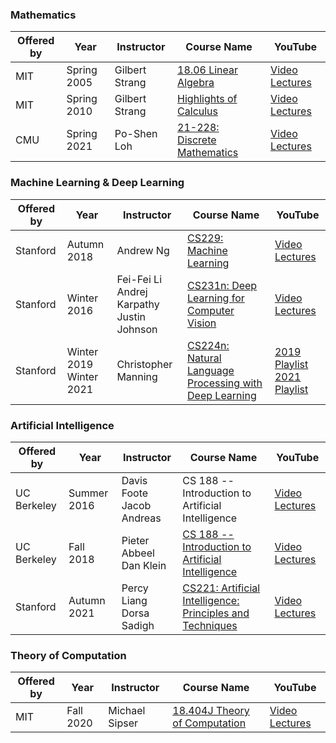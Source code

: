 ### Mathematics

| Offered by | Year | Instructor | Course Name | YouTube |
| ---------- | ---- | ---------- | ----------- | ------- |
| MIT | Spring 2005 | Gilbert Strang | [18.06 Linear Algebra](https://ocw.mit.edu/courses/18-06-linear-algebra-spring-2010/) | [Video Lectures](https://www.youtube.com/playlist?list=PLE7DDD91010BC51F8) |
| MIT | Spring 2010 | Gilbert Strang | [Highlights of Calculus](https://ocw.mit.edu/courses/res-18-005-highlights-of-calculus-spring-2010/) | [Video Lectures](https://www.youtube.com/playlist?list=PLBE9407EA64E2C318) |
| CMU | Spring 2021 | Po-Shen Loh | [21-228: Discrete Mathematics](https://www.math.cmu.edu/~ploh/2021-228.shtml) | [Video Lectures](https://www.youtube.com/playlist?list=PLgTkKBA6LRqYuuQ-LboerRblBoD_q_eUM) |


### Machine Learning & Deep Learning

| Offered by | Year | Instructor | Course Name | YouTube |
| ---------- | ---- | ---------- | ----------- | ------- |
| Stanford | Autumn 2018 | Andrew Ng | [CS229: Machine Learning](https://cs229.stanford.edu/syllabus-autumn2018.html) | [Video Lectures](https://www.youtube.com/playlist?list=PLoROMvodv4rMiGQp3WXShtMGgzqpfVfbU) |
| Stanford | Winter 2016 | Fei-Fei Li<br>Andrej Karpathy<br>Justin Johnson| [CS231n: Deep Learning for Computer Vision](http://cs231n.stanford.edu/2016/) | [Video Lectures](https://www.youtube.com/playlist?list=PLkt2uSq6rBVctENoVBg1TpCC7OQi31AlC) |
| Stanford | Winter 2019<br>Winter 2021 | Christopher Manning | [CS224n: Natural Language Processing with Deep Learning](https://web.stanford.edu/class/cs224n/) | [2019 Playlist](https://www.youtube.com/playlist?list=PLoROMvodv4rOhcuXMZkNm7j3fVwBBY42z)<br>[2021 Playlist](https://www.youtube.com/playlist?list=PLoROMvodv4rOSH4v6133s9LFPRHjEmbmJ) |


### Artificial Intelligence
| Offered by | Year | Instructor | Course Name | YouTube |
| ---------- | ---- | ---------- | ----------- | ------- |
| UC Berkeley | Summer 2016 | Davis Foote<br>Jacob Andreas | CS 188 -- Introduction to Artificial Intelligence | [Video Lectures](https://www.youtube.com/channel/UCHBzJsIcRIVuzzHVYabikTQ/videos) |
| UC Berkeley | Fall 2018 | Pieter Abbeel<br> Dan Klein | [CS 188 -- Introduction to Artificial Intelligence](https://inst.eecs.berkeley.edu/~cs188/fa18/index.html) | [Video Lectures](https://www.youtube.com/channel/UCEXfTs0jS6D_0nwf1nAeF8A/videos) |
| Stanford | Autumn 2021 | Percy Liang<br>Dorsa Sadigh | [CS221: Artificial Intelligence: Principles and Techniques](https://stanford-cs221.github.io/autumn2021/) | [Video Lectures](https://www.youtube.com/playlist?list=PLoROMvodv4rOca_Ovz1DvdtWuz8BfSWL2) |


### Theory of Computation

| Offered by | Year | Instructor | Course Name | YouTube |
| ---------- | ---- | ---------- | ----------- | ------- |
| MIT | Fall 2020 | Michael Sipser | [18.404J Theory of Computation](https://ocw.mit.edu/courses/18-404j-theory-of-computation-fall-2020/) | [Video Lectures](https://www.youtube.com/playlist?list=PLUl4u3cNGP60_JNv2MmK3wkOt9syvfQWY) |
